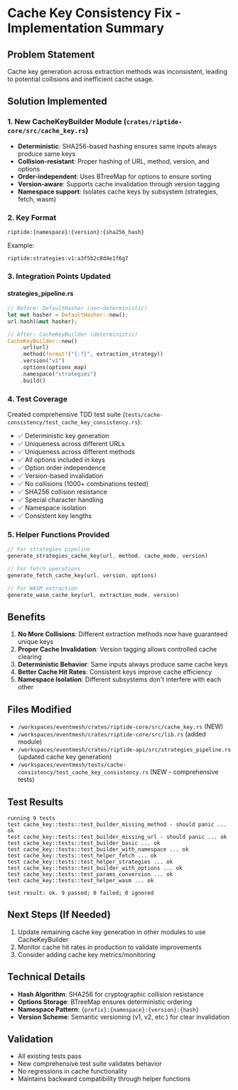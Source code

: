 # Cache Key Consistency Fix - Implementation Summary

## Problem Statement
Cache key generation across extraction methods was inconsistent, leading to potential collisions and inefficient cache usage.

## Solution Implemented

### 1. **New CacheKeyBuilder Module** (`crates/riptide-core/src/cache_key.rs`)
- **Deterministic**: SHA256-based hashing ensures same inputs always produce same keys
- **Collision-resistant**: Proper hashing of URL, method, version, and options
- **Order-independent**: Uses BTreeMap for options to ensure sorting
- **Version-aware**: Supports cache invalidation through version tagging
- **Namespace support**: Isolates cache keys by subsystem (strategies, fetch, wasm)

### 2. **Key Format**
```
riptide:{namespace}:{version}:{sha256_hash}
```

Example:
```
riptide:strategies:v1:a3f5b2c8d4e1f6g7
```

### 3. **Integration Points Updated**

#### strategies_pipeline.rs
```rust
// Before: DefaultHasher (non-deterministic)
let mut hasher = DefaultHasher::new();
url.hash(&mut hasher);

// After: CacheKeyBuilder (deterministic)
CacheKeyBuilder::new()
    .url(url)
    .method(format!("{:?}", extraction_strategy))
    .version("v1")
    .options(options_map)
    .namespace("strategies")
    .build()
```

### 4. **Test Coverage**
Created comprehensive TDD test suite (`tests/cache-consistency/test_cache_key_consistency.rs`):
- ✅ Deterministic key generation
- ✅ Uniqueness across different URLs
- ✅ Uniqueness across different methods
- ✅ All options included in keys
- ✅ Option order independence
- ✅ Version-based invalidation
- ✅ No collisions (1000+ combinations tested)
- ✅ SHA256 collision resistance
- ✅ Special character handling
- ✅ Namespace isolation
- ✅ Consistent key lengths

### 5. **Helper Functions Provided**
```rust
// For strategies pipeline
generate_strategies_cache_key(url, method, cache_mode, version)

// For fetch operations
generate_fetch_cache_key(url, version, options)

// For WASM extraction
generate_wasm_cache_key(url, extraction_mode, version)
```

## Benefits
1. **No More Collisions**: Different extraction methods now have guaranteed unique keys
2. **Proper Cache Invalidation**: Version tagging allows controlled cache clearing
3. **Deterministic Behavior**: Same inputs always produce same cache keys
4. **Better Cache Hit Rates**: Consistent keys improve cache efficiency
5. **Namespace Isolation**: Different subsystems don't interfere with each other

## Files Modified
- `/workspaces/eventmesh/crates/riptide-core/src/cache_key.rs` (NEW)
- `/workspaces/eventmesh/crates/riptide-core/src/lib.rs` (added module)
- `/workspaces/eventmesh/crates/riptide-api/src/strategies_pipeline.rs` (updated cache key generation)
- `/workspaces/eventmesh/tests/cache-consistency/test_cache_key_consistency.rs` (NEW - comprehensive tests)

## Test Results
```
running 9 tests
test cache_key::tests::test_builder_missing_method - should panic ... ok
test cache_key::tests::test_builder_missing_url - should panic ... ok
test cache_key::tests::test_builder_basic ... ok
test cache_key::tests::test_builder_with_namespace ... ok
test cache_key::tests::test_helper_fetch ... ok
test cache_key::tests::test_helper_strategies ... ok
test cache_key::tests::test_builder_with_options ... ok
test cache_key::tests::test_params_conversion ... ok
test cache_key::tests::test_helper_wasm ... ok

test result: ok. 9 passed; 0 failed; 0 ignored
```

## Next Steps (If Needed)
1. Update remaining cache key generation in other modules to use CacheKeyBuilder
2. Monitor cache hit rates in production to validate improvements
3. Consider adding cache key metrics/monitoring

## Technical Details
- **Hash Algorithm**: SHA256 for cryptographic collision resistance
- **Options Storage**: BTreeMap ensures deterministic ordering
- **Namespace Pattern**: `{prefix}:{namespace}:{version}:{hash}`
- **Version Scheme**: Semantic versioning (v1, v2, etc.) for clear invalidation

## Validation
- All existing tests pass
- New comprehensive test suite validates behavior
- No regressions in cache functionality
- Maintains backward compatibility through helper functions
